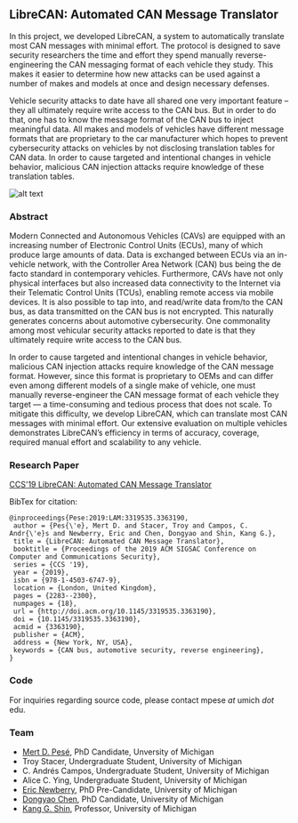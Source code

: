 ## LibreCAN: Automated CAN Message Translator

In this project, we developed LibreCAN, a system to automatically translate most CAN messages with minimal effort. The protocol is designed to save security researchers the time and effort they spend manually reverse-engineering the CAN messaging format of each vehicle they study. This makes it easier to determine how new attacks can be used against a number of makes and models at once and design necessary defenses.

Vehicle security attacks to date have all shared one very important feature – they all ultimately require write access to the CAN bus. But in order to do that, one has to know the message format of the CAN bus to inject meaningful data. All makes and models of vehicles have different message formats that are proprietary to the car manufacturer which hopes to prevent cybersecurity attacks on vehicles by not disclosing translation tables for CAN data. In order to cause targeted and intentional changes in vehicle behavior, malicious CAN injection attacks require knowledge of these translation tables.

![alt text](https://web.eecs.umich.edu/~mpese/img/lab/librecan.png "LibreCAN")

### Abstract

Modern Connected and Autonomous Vehicles (CAVs) are equipped
with an increasing number of Electronic Control Units (ECUs),
many of which produce large amounts of data. Data is exchanged
between ECUs via an in-vehicle network, with the Controller Area
Network (CAN) bus being the de facto standard in contemporary
vehicles. Furthermore, CAVs have not only physical interfaces but
also increased data connectivity to the Internet via their Telematic
Control Units (TCUs), enabling remote access via mobile devices. It
is also possible to tap into, and read/write data from/to the CAN
bus, as data transmitted on the CAN bus is not encrypted. This
naturally generates concerns about automotive cybersecurity. One
commonality among most vehicular security attacks reported to
date is that they ultimately require write access to the CAN bus.

In order to cause targeted and intentional changes in vehicle behavior, 
malicious CAN injection attacks require knowledge of the
CAN message format. However, since this format is proprietary
to OEMs and can differ even among different models of a single
make of vehicle, one must manually reverse-engineer the CAN
message format of each vehicle they target — a time-consuming
and tedious process that does not scale. To mitigate this difficulty,
we develop LibreCAN, which can translate most CAN messages
with minimal effort. Our extensive evaluation on multiple vehicles
demonstrates LibreCAN’s efficiency in terms of accuracy, coverage,
required manual effort and scalability to any vehicle.

### Research Paper
[CCS'19 LibreCAN: Automated CAN Message Translator](https://web.eecs.umich.edu/~mpese/papers/ACM_CCS_LibreCAN_Paper.pdf)

BibTex for citation:
```
@inproceedings{Pese:2019:LAM:3319535.3363190,
 author = {Pes{\'e}, Mert D. and Stacer, Troy and Campos, C. Andr{\'e}s and Newberry, Eric and Chen, Dongyao and Shin, Kang G.},
 title = {LibreCAN: Automated CAN Message Translator},
 booktitle = {Proceedings of the 2019 ACM SIGSAC Conference on Computer and Communications Security},
 series = {CCS '19},
 year = {2019},
 isbn = {978-1-4503-6747-9},
 location = {London, United Kingdom},
 pages = {2283--2300},
 numpages = {18},
 url = {http://doi.acm.org/10.1145/3319535.3363190},
 doi = {10.1145/3319535.3363190},
 acmid = {3363190},
 publisher = {ACM},
 address = {New York, NY, USA},
 keywords = {CAN bus, automotive security, reverse engineering},
}
```

### Code
For inquiries regarding source code, please contact mpese _at_ umich _dot_ edu.

### Team
+ [Mert D. Pesé](http://www.mpese.com), PhD Candidate, Unversity of Michigan
+ Troy Stacer, Undergraduate Student, University of Michigan
+ C. Andrés Campos, Undergraduate Student, University of Michigan
+ Alice C. Ying, Undergraduate Student, University of Michigan
+ [Eric Newberry](https://www.ericnewberry.com), PhD Pre-Candidate, University of Michigan
+ [Dongyao Chen](https://web.eecs.umich.edu/~chendy/), PhD Candidate, University of Michigan
+ [Kang G. Shin](https://web.eecs.umich.edu/~kgshin/), Professor, University of Michigan
